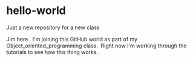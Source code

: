 # hello-world
Just a new repository for a new class 

Jim here.  I'm joining this GitHub world as part of my Object_oriented_programming class.  Right now I'm working through the tutorials to see how this thing works.
